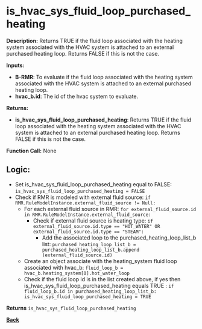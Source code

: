 # is_hvac_sys_fluid_loop_purchased_heating  

**Description:** Returns TRUE if the fluid loop associated with the heating system associated with the HVAC system is attached to an external purchased heating loop. Returns FALSE if this is not the case.   

**Inputs:**  
- **B-RMR**: To evaluate if the fluid loop associated with the heating system associated with the HVAC system is attached to an external purchased heating loop.   
- **hvac_b.id**: The id of the hvac system to evaluate.  

**Returns:**  
- **is_hvac_sys_fluid_loop_purchased_heating**: Returns TRUE if the fluid loop associated with the heating system associated with the HVAC system is attached to an external purchased heating loop. Returns FALSE if this is not the case.   
 
**Function Call:** None  

## Logic:   
- Set is_hvac_sys_fluid_loop_purchased_heating equal to FALSE: `is_hvac_sys_fluid_loop_purchased_heating = FALSE`  
- Check if RMR is modeled with external fluid source: `if RMR.RuleModelInstance.external_fluid_source != Null:`  
    - For each external fluid source in RMR: `for external_fluid_source.id in RMR.RuleModelInstance.external_fluid_source:`  
        - Check if external fluid source is heating type: `if external_fluid_source.id.type == "HOT_WATER" OR external_fluid_source.id.type == "STEAM":`    
            - Add the associated loop to the purchased_heating_loop_list_b list: `purchased_heating_loop_list_b = purchased_heating_loop_list_b.append (external_fluid_source.id)`   
    - Create an object associate with the heating_system fluid loop associated with hvac_b: `fluid_loop_b = hvac_b.heating_system[0].hot_water_loop`
    - Check if the fluid loop id is in the list created above, if yes then is_hvac_sys_fluid_loop_purchased_heating equals TRUE  : `if fluid_loop_b.id in purchased_heating_loop_list_b: is_hvac_sys_fluid_loop_purchased_heating = TRUE`  

**Returns** `is_hvac_sys_fluid_loop_purchased_heating`  



**[Back](../_toc.md)**